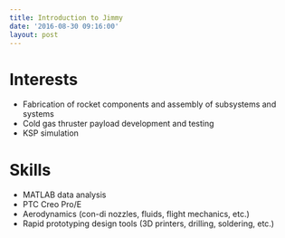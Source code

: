 ```yaml
---
title: Introduction to Jimmy
date: '2016-08-30 09:16:00'
layout: post
---
```


# Interests

* Fabrication of rocket components and assembly of subsystems and systems
* Cold gas thruster payload development and testing
* KSP simulation

# Skills

* MATLAB data analysis
* PTC Creo Pro/E
* Aerodynamics (con-di nozzles, fluids, flight mechanics, etc.)
* Rapid prototyping design tools (3D printers, drilling, soldering, etc.)

